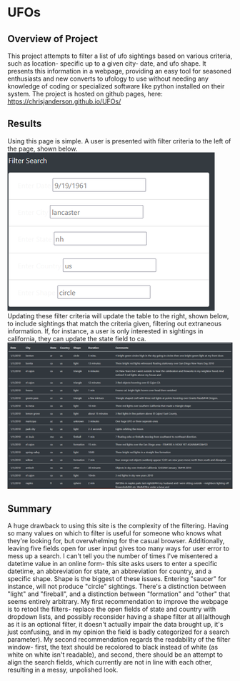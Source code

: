 # UFOs
## Overview of Project
This project attempts to filter a list of ufo sightings based on various criteria, such as location- specific up to a given city- date, and ufo shape. 
It presents this information in a webpage, providing an easy tool for seasoned enthusiasts and new converts to ufology to use without needing any knowledge of coding or specialized software like python installed on their system.
The project is hosted on github pages, here: https://chrisjanderson.github.io/UFOs/
## Results
Using this page is simple.
A user is presented with filter criteria to the left of the page, shown below.  
![](https://github.com/ChrisJAnderson/UFOs/blob/main/static/images/FilterSearch.png)  
Updating these filter criteria will update the table to the right, shown below, to include sightings that match the criteria given, filtering out extraneous information.
If, for instance, a user is only interested in sightings in california, they can update the state field to ca.  
![](https://github.com/ChrisJAnderson/UFOs/blob/main/static/images/SightingsTable.png)
## Summary
A huge drawback to using this site is the complexity of the filtering. Having so many values on which to filter is useful for someone who knows what they're looking for, but overwhelming for the casual browser. Additionally, leaving five fields open for user input gives too many ways for user error to mess up a search. I can't tell you the number of times I've misentered a datetime value in an online form- this site asks users to enter a specific datetime, an abbreviation for state, an abbreviation for country, and a specific shape. Shape is the biggest of these issues. Entering "saucer" for instance, will not produce "circle" sightings. There's a distinction between "light" and "fireball", and a distinction between "formation" and "other" that seems entirely arbitrary. My first recommendation to improve the webpage is to retool the filters- replace the open fields of state and country with dropdown lists, and possibly reconsider having a shape filter at all(although as it is an optional filter, it doesn't actually impair the data brought up, it's just confusing, and in my opinion the field is badly categorized for a search parameter). My second recommendation regards the readability of the filter window- first, the text should be recolored to black instead of white (as white on white isn't readable), and second, there should be an attempt to align the search fields, which currently are not in line with  each other, resulting in a messy, unpolished look.
